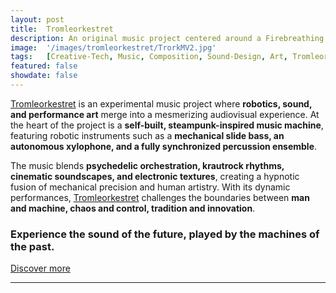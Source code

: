 ```yaml
---
layout: post
title:  Tromleorkestret
description: An original music project centered around a Firebreathing Music Machine
image:  '/images/tromleorkestret/TrorkMV2.jpg'
tags:   [Creative-Tech, Music, Composition, Sound-Design, Art, Tromleorkestret]
featured: false
showdate: false
---
```


[Tromleorkestret](https://tromleorkestret.com) is an experimental music project where **robotics, sound, and performance art** merge into a mesmerizing audiovisual experience. At the heart of the project is a **self-built, steampunk-inspired music machine**, featuring robotic instruments such as a **mechanical slide bass, an autonomous xylophone, and a fully synchronized percussion ensemble**.  

The music blends **psychedelic orchestration, krautrock rhythms, cinematic soundscapes, and electronic textures**, creating a hypnotic fusion of mechanical precision and human artistry. With its dynamic performances, [Tromleorkestret](https://tromleorkestret.com) challenges the boundaries between **man and machine, chaos and control, tradition and innovation**.  

### **Experience the sound of the future, played by the machines of the past.**  

[Discover more](https://tromleorkestret.com)  


<hr>
